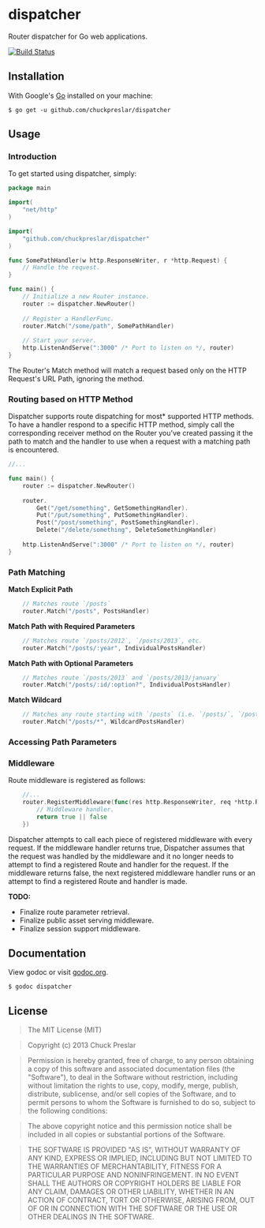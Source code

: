 # dispatcher

Router dispatcher for Go web applications.

[![Build Status](https://drone.io/github.com/chuckpreslar/dispatcher/status.png)](https://drone.io/github.com/chuckpreslar/dispatcher/latest)

## Installation

With Google's [Go](http://www.golang.org) installed on your machine:

    $ go get -u github.com/chuckpreslar/dispatcher

## Usage

### Introduction

To get started using dispatcher, simply:

```go
package main

import(
    "net/http"
)

import(
    "github.com/chuckpreslar/dispatcher"
)

func SomePathHandler(w http.ResponseWriter, r *http.Request) {
    // Handle the request.
}

func main() {
    // Initialize a new Router instance.
    router := dispatcher.NewRouter()
    
    // Register a HandlerFunc.
    router.Match("/some/path", SomePathHandler)
    
    // Start your server.
    http.ListenAndServe(":3000" /* Port to listen on */, router)
}
```

The Router's Match method will match a request based only on the HTTP Request's URL Path, ignoring the method.

### Routing based on HTTP Method

Dispatcher supports route dispatching for most* supported HTTP methods.  To have a handler respond to a specific HTTP method, simply call the corresponding receiver method on the Router you've created passing it the path to match and the handler to use when a request with a matching path is encountered.
```go
//...

func main() {
    router := dispatcher.NewRouter()
    
    router.
        Get("/get/something", GetSomethingHandler).
        Put("/put/something", PutSomethingHandler).
        Post("/post/something", PostSomethingHandler).
        Delete("/delete/something", DeleteSomethingHandler)
        
    http.ListenAndServe(":3000" /* Port to listen on */, router)
}
```

### Path Matching

__Match Explicit Path__

```go
    // Matches route `/posts`
    router.Match("/posts", PostsHandler)
```

__Match Path with Required Parameters__

```go
    // Matches route `/posts/2012`, `/posts/2013`, etc.
    router.Match("/posts/:year", IndividualPostsHandler)
```

__Match Path with Optional Parameters__

```go
    // Matches route `/posts/2013` and `/posts/2013/january`
    router.Match("/posts/:id/:option?", IndividualPostsHandler)
```

__Match Wildcard__

```go    
    // Matches any route starting with `/posts` (i.e. `/posts/`, `/posts/2013`, `/posts/2013/january`)
    router.Match("/posts/*", WildcardPostsHandler)
```

### Accessing Path Parameters
    
### Middleware

Route middleware is registered as follows:

```go
    //...
    router.RegisterMiddleware(func(res http.ResponseWriter, req *http.Request) bool {
        // Middleware handler.
        return true || false
    })
```

Dispatcher attempts to call each piece of registered middleware with every request.  If the middleware handler returns true, Dispatcher assumes that the request was handled by the middleware and it no longer needs to attempt to find a registered Route and handler for the request.  If the middleware returns false, the next registered middleware handler runs or an attempt to find a registered Route and handler is made.

__TODO:__
* Finalize route parameter retrieval.
* Finalize public asset serving middleware.
* Finalize session support middleware.

## Documentation

View godoc or visit [godoc.org](http://godoc.org/github.com/chuckpreslar/dispatcher).

    $ godoc dispatcher

## License

> The MIT License (MIT)

> Copyright (c) 2013 Chuck Preslar

> Permission is hereby granted, free of charge, to any person obtaining a copy
> of this software and associated documentation files (the "Software"), to deal
> in the Software without restriction, including without limitation the rights
> to use, copy, modify, merge, publish, distribute, sublicense, and/or sell
> copies of the Software, and to permit persons to whom the Software is
> furnished to do so, subject to the following conditions:

> The above copyright notice and this permission notice shall be included in
> all copies or substantial portions of the Software.

> THE SOFTWARE IS PROVIDED "AS IS", WITHOUT WARRANTY OF ANY KIND, EXPRESS OR
> IMPLIED, INCLUDING BUT NOT LIMITED TO THE WARRANTIES OF MERCHANTABILITY,
> FITNESS FOR A PARTICULAR PURPOSE AND NONINFRINGEMENT. IN NO EVENT SHALL THE
> AUTHORS OR COPYRIGHT HOLDERS BE LIABLE FOR ANY CLAIM, DAMAGES OR OTHER
> LIABILITY, WHETHER IN AN ACTION OF CONTRACT, TORT OR OTHERWISE, ARISING FROM,
> OUT OF OR IN CONNECTION WITH THE SOFTWARE OR THE USE OR OTHER DEALINGS IN
> THE SOFTWARE.
